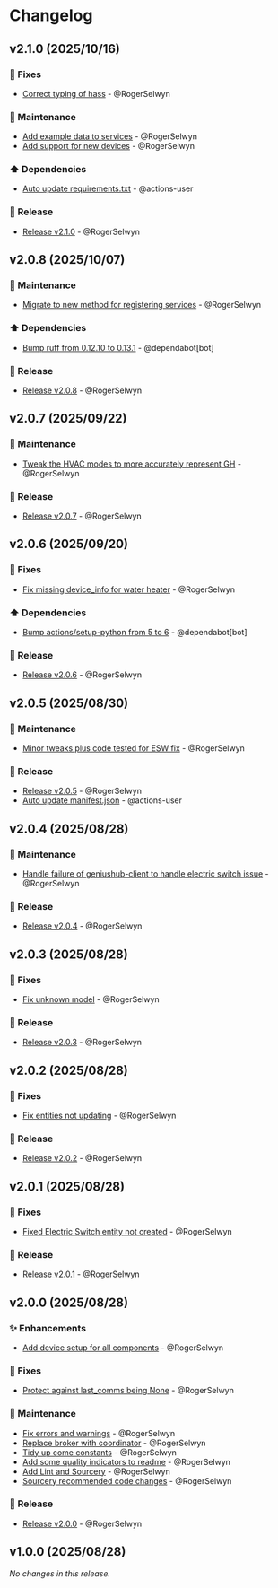 # Changelog

## v2.1.0 (2025/10/16)
### 🐛 Fixes
- [Correct typing of hass](https://github.com/RogerSelwyn/GeniusHub/commit/2fd840540621be25f60045059e182e2988970541) - @RogerSelwyn

### 🧰 Maintenance
- [Add example data to services](https://github.com/RogerSelwyn/GeniusHub/commit/195801ccf9f2df19aa21a3acfbce48e8d6bce4e5) - @RogerSelwyn
- [Add support for new devices](https://github.com/RogerSelwyn/GeniusHub/commit/5c26801e54c37d48e7e611ec5f6f0aa50f1dd150) - @RogerSelwyn

### ⬆️ Dependencies
- [Auto update requirements.txt](https://github.com/RogerSelwyn/GeniusHub/commit/bbdd4c2ee4f7267ee96de461a6020acf60556d96) - @actions-user

### 🔖 Release
- [Release v2.1.0](https://github.com/RogerSelwyn/GeniusHub/commit/40049568b579a2b27ecf3c5afbb103b1ecdc7827) - @RogerSelwyn




## v2.0.8 (2025/10/07)
### 🧰 Maintenance
- [Migrate to new method for registering services](https://github.com/RogerSelwyn/GeniusHub/commit/a3b6b00233c4c8a92ecc7f2876480af6b333d0a4) - @RogerSelwyn

### ⬆️ Dependencies
- [Bump ruff from 0.12.10 to 0.13.1](https://github.com/RogerSelwyn/GeniusHub/commit/79197987d0a2d62a59dfba6c1a8a8f2dac526787) - @dependabot[bot]

### 🔖 Release
- [Release v2.0.8](https://github.com/RogerSelwyn/GeniusHub/commit/743317cad36353c0bb63663b74a60029b1f8cf25) - @RogerSelwyn




## v2.0.7 (2025/09/22)
### 🧰 Maintenance
- [Tweak the HVAC modes to more accurately represent GH](https://github.com/RogerSelwyn/GeniusHub/commit/014baae5cab7481af09436fe3cbf1cd259267b24) - @RogerSelwyn

### 🔖 Release
- [Release v2.0.7](https://github.com/RogerSelwyn/GeniusHub/commit/69bd096621e4f4550e5750b15f2c47fd6ca08f57) - @RogerSelwyn




## v2.0.6 (2025/09/20)
### 🐛 Fixes
- [Fix missing device_info for water heater](https://github.com/RogerSelwyn/GeniusHub/commit/a3d3b4db1ccdf91c83054a8432d7c058a310dcda) - @RogerSelwyn

### ⬆️ Dependencies
- [Bump actions/setup-python from 5 to 6](https://github.com/RogerSelwyn/GeniusHub/commit/0ed21bb275f855dd125bbd63fffb1601328e5df1) - @dependabot[bot]

### 🔖 Release
- [Release v2.0.6](https://github.com/RogerSelwyn/GeniusHub/commit/13324837e15e12ce4ec77ecee2626c875e84e452) - @RogerSelwyn




## v2.0.5 (2025/08/30)
### 🧰 Maintenance
- [Minor tweaks plus code tested for ESW fix](https://github.com/RogerSelwyn/GeniusHub/commit/75fb81745d5a99ff976787d2b6f9bd6d62b71798) - @RogerSelwyn

### 🔖 Release
- [Release v2.0.5](https://github.com/RogerSelwyn/GeniusHub/commit/7a963783b8fda2c409910b1ad5b999294944a80d) - @RogerSelwyn
- [Auto update manifest.json](https://github.com/RogerSelwyn/GeniusHub/commit/49e4f1daf531e5e8a604a917dd8e02b3fde166e2) - @actions-user




## v2.0.4 (2025/08/28)
### 🧰 Maintenance
- [Handle failure of geniushub-client to handle electric switch issue](https://github.com/RogerSelwyn/GeniusHub/commit/f8c1df8534f925bede6a5db99fb0079a7933c7e4) - @RogerSelwyn

### 🔖 Release
- [Release v2.0.4](https://github.com/RogerSelwyn/GeniusHub/commit/14d1ff30520c2275edc8a29539c1d0ccffb82fee) - @RogerSelwyn




## v2.0.3 (2025/08/28)
### 🐛 Fixes
- [Fix unknown model](https://github.com/RogerSelwyn/GeniusHub/commit/a38b86aaf28a584e220628dc218bfcf251fddb61) - @RogerSelwyn

### 🔖 Release
- [Release v2.0.3](https://github.com/RogerSelwyn/GeniusHub/commit/79fae9e5fabe6051d4405221025a72905613e776) - @RogerSelwyn




## v2.0.2 (2025/08/28)
### 🐛 Fixes
- [Fix entities not updating](https://github.com/RogerSelwyn/GeniusHub/commit/cca11aa56b189b6ba0fe47d2894be7ecad158858) - @RogerSelwyn

### 🔖 Release
- [Release v2.0.2](https://github.com/RogerSelwyn/GeniusHub/commit/73a823e8ff14c8a3649feadfdc8b2d3fd21464be) - @RogerSelwyn


## v2.0.1 (2025/08/28)
### 🐛 Fixes
- [Fixed Electric Switch entity not created](https://github.com/RogerSelwyn/GeniusHub/commit/ba19ffcb4b622681716ca6b72f52e15a1ac65393) - @RogerSelwyn

### 🔖 Release
- [Release v2.0.1](https://github.com/RogerSelwyn/GeniusHub/commit/f2238a7e9a61dc53ae4ac4aebeb285516964b70a) - @RogerSelwyn




## v2.0.0 (2025/08/28)
### ✨ Enhancements
- [Add device setup for all components](https://github.com/RogerSelwyn/GeniusHub/commit/6a51e25a9a90dcdbbee35dfe5b6a7fbb498ff79c) - @RogerSelwyn

### 🐛 Fixes
- [Protect against last_comms being None](https://github.com/RogerSelwyn/GeniusHub/commit/6344d2e4a82b531849d8d030e5092303fed6e1ad) - @RogerSelwyn

### 🧰 Maintenance
- [Fix errors and warnings](https://github.com/RogerSelwyn/GeniusHub/commit/4fa3c5cdb428c5a72d58b0013d658397df3bb7ba) - @RogerSelwyn
- [Replace broker with coordinator](https://github.com/RogerSelwyn/GeniusHub/commit/67c44b47b6d6b94449ccc4344523d7d1dabf5e8a) - @RogerSelwyn
- [Tidy up come constants](https://github.com/RogerSelwyn/GeniusHub/commit/0feadf8036796b934187d532a2e7fe1a47a312ec) - @RogerSelwyn
- [Add some quality indicators to readme](https://github.com/RogerSelwyn/GeniusHub/commit/6146bf61e5da880edd1fd21fc49d8789a79be6de) - @RogerSelwyn
- [Add Lint and Sourcery](https://github.com/RogerSelwyn/GeniusHub/commit/c99e156c773a8ded8e9828d703118ccfe28c4d22) - @RogerSelwyn
- [Sourcery recommended code changes](https://github.com/RogerSelwyn/GeniusHub/commit/7aea7f1077efc69b48067355718841f19ff26d53) - @RogerSelwyn

### 🔖 Release
- [Release v2.0.0](https://github.com/RogerSelwyn/GeniusHub/commit/36c6720b8f197a6f01d348d9d4b9a2218c3b524c) - @RogerSelwyn


## v1.0.0 (2025/08/28)
_No changes in this release._

